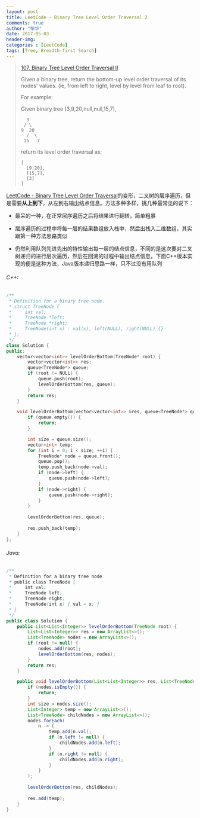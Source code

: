 ```yaml
---
layout: post
title: LeetCode - Binary Tree Level Order Traversal 2
comments: true
author: "柴华"
date: 2017-05-03
header-img: 
categories : [LeetCode]
tags: [Tree, Breadth-first Search]
---
```


> [107. Binary Tree Level Order Traversal II](https://leetcode.com/problems/binary-tree-level-order-traversal-ii/)
>
> Given a binary tree, return the bottom-up level order traversal of its nodes' values. (ie, from left to right, level by level from leaf to root).
>
> For example:
>
> Given binary tree [3,9,20,null,null,15,7],
> 
>       3
>      / \
>     9  20
>       /  \
>      15   7
>
> return its level order traversal as:
> 
>     [
>       [9,20],
>       [15,7],
>       [3]
>     ]

[LeetCode - Binary Tree Level Order Traversal](http://chaihua.me/leetcode/2017/05/02/LeetCode-Binary-Tre-Level-Order-Traversal/)的变形，二叉树的层序遍历，但是需要**从上到下**，从左到右输出结点信息。方法多种多样，挑几种最常见的说下：

- 最呆的一种，在正常层序遍历之后将结果进行翻转，简单粗暴

- 层序遍历的过程中将每一层的结果数组放入栈中，然后出栈入二维数组，其实跟第一种方法思路类似

- 仍然利用队列先进先出的特性输出每一层的结点信息，不同的是这次要对二叉树递归的进行层次遍历，然后在回溯的过程中输出结点信息，下面C++版本实现的便是这种方法，Java版本递归思路一样，只不过没有用队列
<!--more-->

###### C++:
``` c++
/**
 * Definition for a binary tree node.
 * struct TreeNode {
 *     int val;
 *     TreeNode *left;
 *     TreeNode *right;
 *     TreeNode(int x) : val(x), left(NULL), right(NULL) {}
 * };
 */
class Solution {
public:
    vector<vector<int>> levelOrderBottom(TreeNode* root) {
        vector<vector<int>> res;
        queue<TreeNode*> queue;
        if (root != NULL) {
            queue.push(root);
            levelOrderBottom(res, queue);
        }
        return res;
    }

    void levelOrderBottom(vector<vector<int>> &res, queue<TreeNode*> queue) {
        if (queue.empty()) {
            return;
        }

        int size = queue.size();
        vector<int> temp;
        for (int i = 0; i < size; ++i) {
            TreeNode* node = queue.front();
            queue.pop();
            temp.push_back(node->val);
            if (node->left) {
                queue.push(node->left);
            }
            if (node->right) {
                queue.push(node->right);
            }
        }
        
        levelOrderBottom(res, queue);
        
        res.push_back(temp);
    }
};
```

###### Java:
``` java
/**
 * Definition for a binary tree node.
 * public class TreeNode {
 *     int val;
 *     TreeNode left;
 *     TreeNode right;
 *     TreeNode(int x) { val = x; }
 * }
 */
public class Solution {
    public List<List<Integer>> levelOrderBottom(TreeNode root) {
        List<List<Integer>> res = new ArrayList<>();
        List<TreeNode> nodes = new ArrayList<>();
        if (root != null) {
            nodes.add(root);
            levelOrderBottom(res, nodes);
        }
        return res;
    }

    public void levelOrderBottom(List<List<Integer>> res, List<TreeNode> nodes) {
        if (nodes.isEmpty()) {
            return;
        }
        int size = nodes.size();
        List<Integer> temp = new ArrayList<>();
        List<TreeNode> childNodes = new ArrayList<>();
        nodes.forEach(
            n -> {
                temp.add(n.val);
                if (n.left != null) {
                    childNodes.add(n.left);
                }
                if (n.right != null) {
                    childNodes.add(n.right);
                }
            }
        );
        
        levelOrderBottom(res, childNodes);
        
        res.add(temp);
    }
}
```
